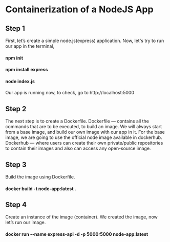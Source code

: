 # Containerization of a NodeJS App

## Step 1
First, let’s create a simple node.js(express) application. 
Now, let's try to run our app in the terminal,

#### npm init
#### npm install express
#### node index.js

Our app is running now, to check, go to http://localhost:5000

## Step 2

The next step is to create a Dockerfile.
Dockerfile — contains all the commands that are to be executed, to build an image.
We will always start from a base image, and build our own image with our app in it.
For the base image, we are going to use the official node image available in dockerhub. 
Dockerhub — where users can create their own private/public repositories to contain their images and also can access any open-source image.

## Step 3
Build the image using Dockerfile.

#### docker build -t node-app:latest .

## Step 4

Create an instance of the image (container).
We created the image, now let’s run our image.
#### docker run --name express-api -d -p 5000:5000 node-app:latest
